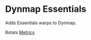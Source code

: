 # Dynmap Essentials 

Adds Essentials warps to Dynmap. 


Bstats [Metrics](https://bstats.org/plugin/bukkit/DynmapEssentials/9786)